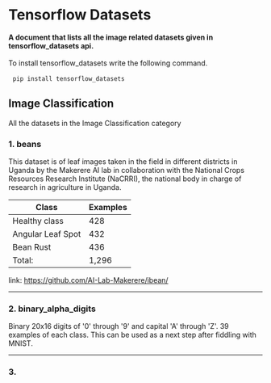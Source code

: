 # Tensorflow Datasets
<b>A document that lists all the image related datasets given in tensorflow_datasets api.</b> <br><br>
To install tensorflow_datasets write the following command. 

<pre> <code>pip install tensorflow_datasets</code></pre>

## Image Classification
All the datasets in the Image Classification category

### 1. beans
<p>This dataset is of leaf images taken in the field in different districts in Uganda by the Makerere AI lab in collaboration with the National Crops Resources Research Institute (NaCRRI), the national body in charge of research in agriculture in Uganda. </p>

|Class	            |Examples   |
|-------------------|-----------|
|Healthy class      |	428     |
|Angular Leaf Spot  |	432     |
|Bean Rust          |	436     |
|Total:             |	1,296   |

link: https://github.com/AI-Lab-Makerere/ibean/

---

### 2. binary_alpha_digits
Binary 20x16 digits of '0' through '9' and capital 'A' through 'Z'. 39 examples of each class. This can be used as a next step after fiddling with MNIST.

---

### 3. 